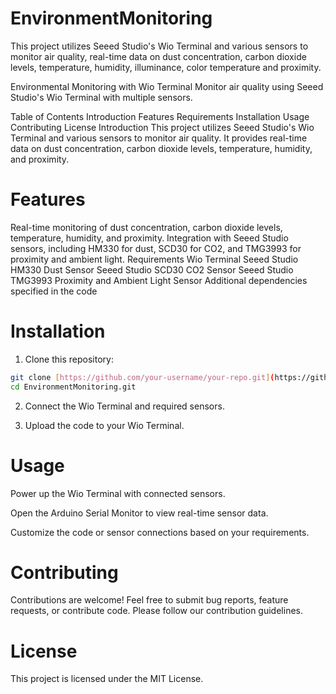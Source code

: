 # EnvironmentMonitoring
 This project utilizes Seeed Studio's Wio Terminal and various sensors to monitor air quality, real-time data on dust concentration, carbon dioxide levels, temperature, humidity, illuminance, color temperature and proximity.
 
Environmental Monitoring with Wio Terminal
Monitor air quality using Seeed Studio's Wio Terminal with multiple sensors.

Table of Contents
Introduction
Features
Requirements
Installation
Usage
Contributing
License
Introduction
This project utilizes Seeed Studio's Wio Terminal and various sensors to monitor air quality. It provides real-time data on dust concentration, carbon dioxide levels, temperature, humidity, and proximity.

# Features
Real-time monitoring of dust concentration, carbon dioxide levels, temperature, humidity, and proximity.
Integration with Seeed Studio sensors, including HM330 for dust, SCD30 for CO2, and TMG3993 for proximity and ambient light.
Requirements
Wio Terminal
Seeed Studio HM330 Dust Sensor
Seeed Studio SCD30 CO2 Sensor
Seeed Studio TMG3993 Proximity and Ambient Light Sensor
Additional dependencies specified in the code

# Installation

1. Clone this repository:

```bash
git clone [https://github.com/your-username/your-repo.git](https://github.com/asediga/EnvironmentMonitoring.git)
cd EnvironmentMonitoring.git
```
2. Connect the Wio Terminal and required sensors.

3. Upload the code to your Wio Terminal.

# Usage
Power up the Wio Terminal with connected sensors.

Open the Arduino Serial Monitor to view real-time sensor data.

Customize the code or sensor connections based on your requirements.

# Contributing
Contributions are welcome! Feel free to submit bug reports, feature requests, or contribute code. Please follow our contribution guidelines.

# License
This project is licensed under the MIT License.

